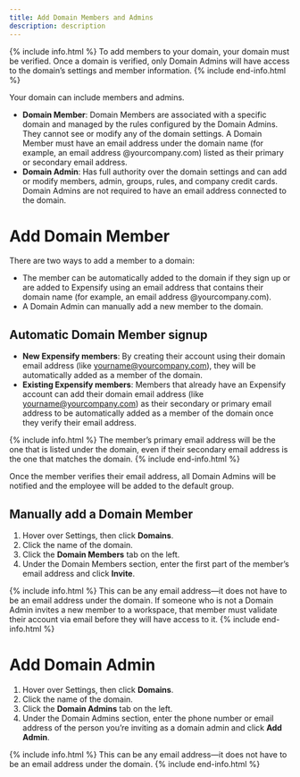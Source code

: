 ```yaml
---
title: Add Domain Members and Admins
description: description
---
```

<div id="expensify-classic" markdown="1">

{% include info.html %}
To add members to your domain, your domain must be verified. Once a domain is verified, only Domain Admins will have access to the domain’s settings and member information. 
{% include end-info.html %}

Your domain can include members and admins.  
 - **Domain Member**: Domain Members are associated with a specific domain and managed by the rules configured by the Domain Admins. They cannot see or modify any of the domain settings. A Domain Member must have an email address under the domain name (for example, an email address @yourcompany.com) listed as their primary or secondary email address. 
- **Domain Admin**: Has full authority over the domain settings and can add or modify members, admin, groups, rules, and company credit cards. Domain Admins are not required to have an email address connected to the domain. 

# Add Domain Member

There are two ways to add a member to a domain: 
- The member can be automatically added to the domain if they sign up or are added to Expensify using an email address that contains their domain name (for example, an email address @yourcompany.com).
- A Domain Admin can manually add a new member to the domain.

## Automatic Domain Member signup

- **New Expensify members**: By creating their account using their domain email address (like yourname@yourcompany.com), they will be automatically added as a member of the domain.
- **Existing Expensify members**: Members that already have an Expensify account can add their domain email address (like yourname@yourcompany.com) as their secondary or primary email address to be automatically added as a member of the domain once they verify their email address. 

{% include info.html %}
The member’s primary email address will be the one that is listed under the domain, even if their secondary email address is the one that matches the domain.
{% include end-info.html %}

Once the member verifies their email address, all Domain Admins will be notified and the employee will be added to the default group. 

## Manually add a Domain Member

1. Hover over Settings, then click **Domains**.
2. Click the name of the domain. 
3. Click the **Domain Members** tab on the left. 
4. Under the Domain Members section, enter the first part of the member’s email address and click **Invite**. 

{% include info.html %}
This can be any email address—it does not have to be an email address under the domain. If someone who is not a Domain Admin invites a new member to a workspace, that member must validate their account via email before they will have access to it. 
{% include end-info.html %}

# Add Domain Admin

1. Hover over Settings, then click **Domains**.
2. Click the name of the domain. 
3. Click the **Domain Admins** tab on the left.
4. Under the Domain Admins section, enter the phone number or email address of the person you’re inviting as a domain admin and click **Add Admin**. 

{% include info.html %}
This can be any email address—it does not have to be an email address under the domain. 
{% include end-info.html %}

</div>
